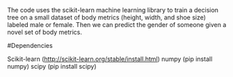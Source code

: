 The code uses the scikit-learn machine learning library to train a decision tree on a small dataset of body metrics (height, width, and shoe size) labeled male or female. Then we can predict the gender of someone given a novel set of body metrics.

#Dependencies

Scikit-learn (http://scikit-learn.org/stable/install.html)
numpy (pip install numpy)
scipy (pip install scipy)
